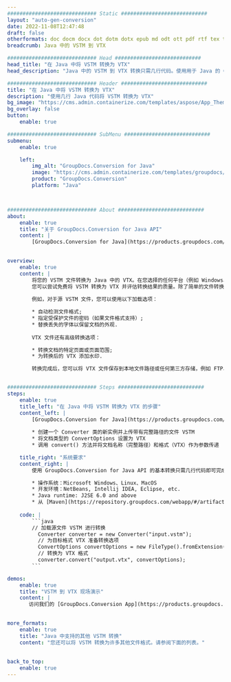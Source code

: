 ```yaml
---
############################# Static ############################
layout: "auto-gen-conversion"
date: 2022-11-08T12:47:48
draft: false
otherformats: doc docm docx dot dotm dotx epub md odt ott pdf rtf tex txt vdx vsdm vsdx vssm vssx vstm vstx vsx vtx xps
breadcrumb: Java 中的 VSTM 到 VTX

############################# Head ############################
head_title: "在 Java 中将 VSTM 转换为 VTX"
head_description: "Java 中的 VSTM 到 VTX 转换只需几行代码。使用用于 Java 的 GroupDocs 文档转换 API 转换 160 多种文件格式"

############################# Header ############################
title: "在 Java 中将 VSTM 转换为 VTX"
description: "使用几行 Java 代码将 VSTM 转换为 VTX"
bg_image: "https://cms.admin.containerize.com/templates/aspose/App_Themes/V3/images/bg/header1.png"
bg_overlay: false
button:
    enable: true

############################# SubMenu ############################
submenu:
    enable: true

    left:
        img_alt: "GroupDocs.Conversion for Java"
        image: "https://cms.admin.containerize.com/templates/groupdocs/images/product-logos/90x90-noborder/groupdocs-conversion-java.png"
        product: "GroupDocs.Conversion"
        platform: "Java"



############################# About ############################
about:
    enable: true
    title: "关于 GroupDocs.Conversion for Java API"
    content: |
        [GroupDocs.Conversion for Java](https://products.groupdocs.com/conversion/java/) 是一种高级文件格式转换 API，用于在 Microsoft Office、OpenDocument、PDF、HTML、电子邮件、CAD 等流行图像和文档格式之间进行转换。只需几行代码即可完成更多工作。本机 API 会自动检测原始文档的格式，并提供许多选项来自定义转换后的文档。除了从文档中提取信息的功能外，它还默认支持将转换结果缓存到本地磁盘。但是，任何类型的缓存存储都可以通过实施适当的接口来支持 - Amazon S3、Dropbox、Google Drive、Windows Azure、Reddis 或任何其他接口。
    

overview:
    enable: true
    content: |
        将您的 VSTM 文件转换为 Java 中的 VTX。在您选择的任何平台（例如 Windows、Linux、macOS）上，只需几行 Java 代码。
        您可以尝试免费将 VSTM 转换为 VTX 并评估转换结果的质量。除了简单的文件转换脚本外，您还可以尝试更复杂的选项来加载 VSTM 源文件并存储 VTX 输出。 
        
        例如，对于源 VSTM 文件，您可以使用以下加载选项：

        * 自动检测文件格式;
        * 指定受保护文件的密码（如果文件格式支持）;
        * 替换丢失的字体以保留文档的外观.
        
        VTX 文件还有高级转换选项：

        * 转换文档的特定页面或页面范围;
        * 为转换后的 VTX 添加水印.

        转换完成后，您可以将 VTX 文件保存到本地文件路径或任何第三方存储，例如 FTP、Amazon S3、Google Drive、Dropbox 等。请注意 - 转换 VSTM到 VTX，您不需要安装任何额外的软件，例如 MS Office、Open Office、Adobe Acrobat Reader 等。


############################# Steps ############################
steps:
    enable: true
    title_left: "在 Java 中将 VSTM 转换为 VTX 的步骤"
    content_left: |
        [GroupDocs.Conversion for Java](https://products.groupdocs.com/conversion/java/) 允许开发人员使用几行代码轻松地将 VSTM 文件转换为 VTX。
        
        * 创建一个 Converter 类的新实例并上传带有完整路径的文件 VSTM
        * 将文档类型的 ConvertOptions 设置为 VTX
        * 调用 convert() 方法并将文档名称（完整路径）和格式（VTX）作为参数传递

    title_right: "系统要求"
    content_right: |
        使用 GroupDocs.Conversion for Java API 的基本转换只需几行代码即可完成。所有主要平台和操作系统都支持我们的 API。在执行以下代码之前，请确保您的系统上安装了以下先决条件。

        * 操作系统：Microsoft Windows、Linux、MacOS
        * 开发环境：NetBeans, Intellij IDEA, Eclipse, etc.
        * Java runtime: J2SE 6.0 and above
        * 从 [Maven](https://repository.groupdocs.com/webapp/#/artifacts/browse/tree/General/repo/com/groupdocs/groupdocs-conversion) 获取最新的 GroupDocs.Conversion for Java
         
    code: |
        ```java    
        // 加载源文件 VSTM 进行转换
          Converter converter = new Converter("input.vstm");
          // 为目标格式 VTX 准备转换选项
          ConvertOptions convertOptions = new FileType().fromExtension("vtx").getConvertOptions();
          // 转换为 VTX 格式
          converter.convert("output.vtx", convertOptions);
        ```

demos:
    enable: true
    title: "VSTM 到 VTX 现场演示"
    content: |
       访问我们的 [GroupDocs.Conversion App](https://products.groupdocs.app/conversion/family) 网站并立即尝试 VSTM 到 VTX 转换。免费演示具有以下好处
          

more_formats:
    enable: true
    title: "Java 中支持的其他 VSTM 转换"
    content: "您还可以将 VSTM 转换为许多其他文件格式。请参阅下面的列表。"
       
       
back_to_top:
    enable: true
---
```

